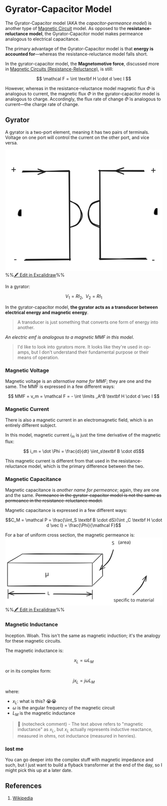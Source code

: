 # Gyrator-Capacitor Model

The Gyrator-Capacitor model (AKA the *capacitor-permeance model*) is another type of [Magnetic Circuit](Magnetic%20Circuits%20(Resistance-Reluctance).md) model. As opposed to the **resistance-reluctance model**, the Gyrator-Capacitor model makes permeance analogous to electrical capacitance.

The primary advantage of the Gyrator-Capacitor model is that **energy is accounted for**—whereas the resistance-reluctance model falls short.

In the gyrator-capacitor model, the **Magnetomotive force**, discussed more in [Magnetic Circuits (Resistance-Reluctance)](Magnetic%20Circuits%20(Resistance-Reluctance).md), is still:

$$ \mathcal F = \int \textbf H \cdot d \vec l $$

However, whereas in the resistance-reluctance model magnetic flux $\Phi$ is analogous to current, the magnetic flux $\Phi$ in the gyrator-capacitor model is analogous to charge. Accordingly, the flux rate of change $\dot \Phi$ is analogous to current—the charge rate of change.

## Gyrator

A gyrator is a two-port element, meaning it has two pairs of terminals. Voltage on one port will control the current on the other port, and vice versa.

![](../../media/excalidraw/excalidraw-2024-11-10-21.06.50.excalidraw.svg)
%%[🖋 Edit in Excalidraw](../../media/excalidraw/excalidraw-2024-11-10-21.06.50.excalidraw.md)%%

In a gyrator:

$$V_1=RI_2,\ \ V_2=RI_1$$

In the gyrator-capacitor model, **the gyrator acts as a transducer between electrical energy and magnetic energy**.

> A transducer is just something that converts one form of energy into another.

*An electric emf is analogous to a magnetic MMF in this model*.

> I'd like to look into gyrators more. It looks like they're used in op-amps, but I don't understand their fundamental purpose or their means of operation.

### Magnetic Voltage

Magnetic voltage is an *alternative name for MMF*; they are one and the same. The MMF is expressed in a few different ways:

$$ MMF = v_m = \mathcal F = - \int \limits _A^B \textbf H \cdot d \vec l $$

### Magnetic Current

There is also a magnetic current in an electromagnetic field, which is an entirely different subject.

In this model, magnetic current $i_m$ is just the time derivative of the magnetic flux:

$$ i_m = \dot \Phi = \frac{d}{dt} \iint_s\textbf B \cdot dS$$

This magnetic current is different from that used in the resistance-reluctance model, which is the primary difference between the two.

### Magnetic Capacitance

Magnetic capacitance is *another name for permeance*; again, they are one and the same. ~~Permeance in the gyrator-capacitor model is not the same as permeance in the resistance-reluctance model.~~

Magnetic capacitance is expressed in a few different ways:

$$C_M = \mathcal P = \frac{\iint_S \textbf B \cdot dS}{\int _C \textbf H \cdot d \vec l} = \frac{\Phi}{\mathcal F}$$

For a bar of uniform cross section, the magnetic permeance is:
![](../../media/excalidraw/excalidraw-2024-11-10-21.24.52.excalidraw.svg)
%%[🖋 Edit in Excalidraw](../../media/excalidraw/excalidraw-2024-11-10-21.24.52.excalidraw.md)%%

### Magnetic Inductance

Inception. Woah. This isn't the same as magnetic induction; it's the analogy for these magnetic circuits.

The magnetic inductance is:

$$ x_L = \omega L_M$$

or in its complex form:

$$ jx_L = j\omega L_M$$

where:
- $x_L$: what is this? 😭😭
- $\omega$ is the angular frequency of the magnetic circuit
- $L_M$ is the magnetic inductance

> 🤖 (notecheck comment) - The text above refers to "magnetic inductance" as $x_L$, but $x_L$ actually represents inductive reactance, measured in ohms, not inductance (measured in henries).

### lost me

You can go deeper into the complex stuff with magnetic impedance and such, but I just want to build a flyback transformer at the end of the day, so I might pick this up at a later date.

## References
1. [Wikipedia](https://en.wikipedia.org/wiki/Gyrator%E2%80%93capacitor_model)